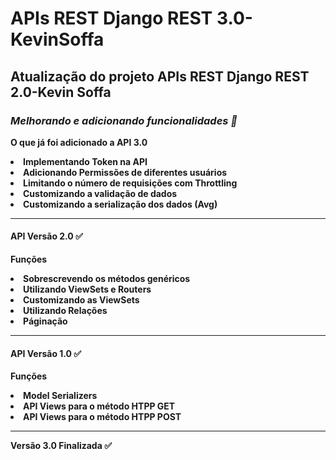 <h1>APIs REST Django REST 3.0-KevinSoffa</h1>
<h2>Atualização do projeto APIs REST Django REST 2.0-Kevin Soffa</h2>
<body>
  <h3> <em> Melhorando e adicionando funcionalidades &#x1F31F </em> </h3>
  <p> <strong> O que já foi adicionado a API 3.0 </<strong> </p>
    <li>Implementando Token na API</li>
    <li>Adicionando Permissões de diferentes usuários</li>
    <li>Limitando o número de requisições com Throttling</li>     
    <li>Customizando a validação de dados</li>
    <li>Customizando a serialização dos dados (Avg)</li>
  <hr>
  <h4>API Versão 2.0 &#x2705</h4>
    <p>Funções</p>
    <li>Sobrescrevendo os métodos genéricos</li>
    <li>Utilizando ViewSets e Routers</li>
    <li>Customizando as ViewSets</li>
    <li>Utilizando Relações</li>
    <li>Páginação</li>
  <hr>
  <h4>API Versão 1.0 &#x2705</h4>
    <p>Funções</p>
    <li> Model Serializers </li>
    <li> API Views para o método HTPP GET </li>
    <li> API Views para o método HTPP POST </li>
  <hr>
  <p>Versão 3.0 Finalizada &#x2705</p>
</body>

